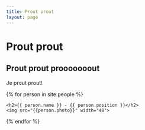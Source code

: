 ```yaml
---
title: Prout prout
layout: page
---
```


# Prout prout 

## Prout prout prooooooout

Je prout prout!


{% for person in site.people %}

    <h2>{{ person.name }} - {{ person.position }}</h2>
    <img src="{{person.photo}}" width="48">

{% endfor %}
